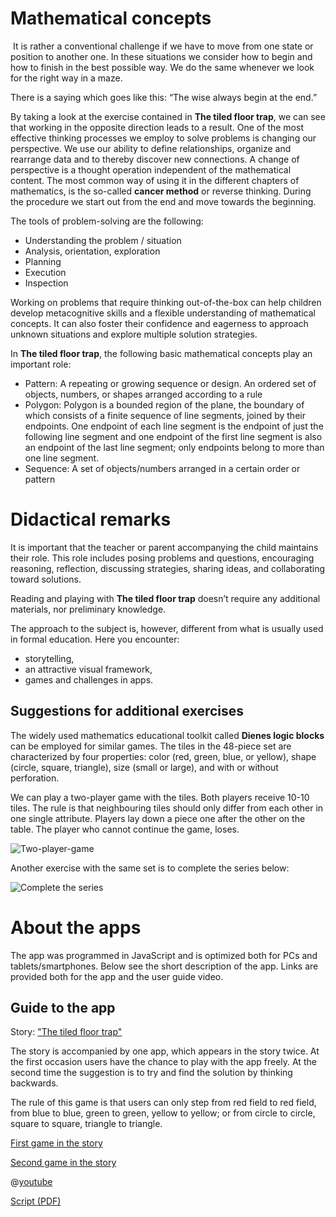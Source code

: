 # Mathematical concepts
​
It is rather a conventional challenge if we have to move from one state or position to another one. In these situations we consider how to begin and how to finish in the best possible way. We do the same whenever we look for the right way in a maze. 

There is a saying which goes like this: “The wise always begin at the end.” 

By taking a look at the exercise contained in **The tiled floor trap**, we can see that working in the opposite direction leads to a result. One of the most effective thinking processes we employ to solve problems is changing our perspective. We use our ability to define relationships, organize and rearrange data and to thereby discover new connections. A change of perspective is a thought operation independent of the mathematical content. The most common way of using it in the different chapters of mathematics, is the so-called **cancer method** or reverse thinking. During the procedure we start out from the end and move towards the beginning. 

The tools of problem-solving are the following:
+ Understanding the problem / situation
+ Analysis, orientation, exploration
+ Planning
+ Execution
+ Inspection

Working on problems that require thinking out-of-the-box can help children develop metacognitive skills and a flexible understanding of mathematical concepts. It can also foster their confidence and eagerness to approach unknown situations and explore multiple solution strategies.

In **The tiled floor trap**, the following basic mathematical concepts play an important role:

+ Pattern: A repeating or growing sequence or design. An ordered set of objects, numbers, or shapes arranged according to a rule
+ Polygon: Polygon is a bounded region of the plane, the boundary of which consists of a finite sequence of line segments, joined by their endpoints. One endpoint of each line segment is the endpoint of just the following line segment and one endpoint of the first line segment is also an endpoint of the last line segment; only endpoints belong to more than one line segment.
+ Sequence: A set of objects/numbers arranged in a certain order or pattern

# Didactical remarks

It is important that the teacher or parent accompanying the child maintains their role. This role includes posing problems and questions, encouraging reasoning, reflection, discussing strategies, sharing ideas, and collaborating toward solutions.

Reading and playing with **The tiled floor trap** doesn’t require any additional materials, nor preliminary knowledge. 

The approach to the subject is, however, different from what is usually used in formal education. Here you encounter: 
+ storytelling,
+ an attractive visual framework,
+ games and challenges in apps.


## Suggestions for additional exercises
The widely used mathematics educational toolkit called **Dienes logic blocks** can be employed for similar games. The tiles in the 48-piece set are characterized by four properties: color (red, green, blue, or yellow), shape (circle, square, triangle), size (small or large), and with or without perforation.

We can play a two-player game with the tiles. Both players receive 10-10 tiles. The rule is that neighbouring tiles should only differ from each other in one single attribute. Players lay down a piece one after the other on the table. The player who cannot continue the game, loses. 

![Two-player-game](/stories/logi-2/img/dienes1.png)

Another exercise with the same set is to complete the series below:

![Complete the series](/stories/logi-2/img/dienes2.png)

# About the apps

The app was programmed in JavaScript and is optimized both for PCs and tablets/smartphones. Below see the short description of the app. Links are provided both for the app and the user guide video. 


## Guide to the app ## 

Story: ["The tiled floor trap"]($HUB_URL/story/the-tiled-floor-trap/)

The story is accompanied by one app, which appears in the story twice. At the first occasion users have the chance to play with the app freely. At the second time the suggestion is to try and find the solution by thinking backwards.

The rule of this game is that users can only step from red field to red field, from blue to blue, green to green, yellow to yellow; or from circle to circle, square to square, triangle to triangle. 

[First game in the story]($HUB_URL/story/the-tiled-floor-trap/?actionLink=firstGame)

[Second game in the story]($HUB_URL/story/the-tiled-floor-trap/?actionLink=secondGame)


@[youtube](ORR614pbLzk)

[Script (PDF)](/stories/logi-2/transcripts/Script2.pdf)